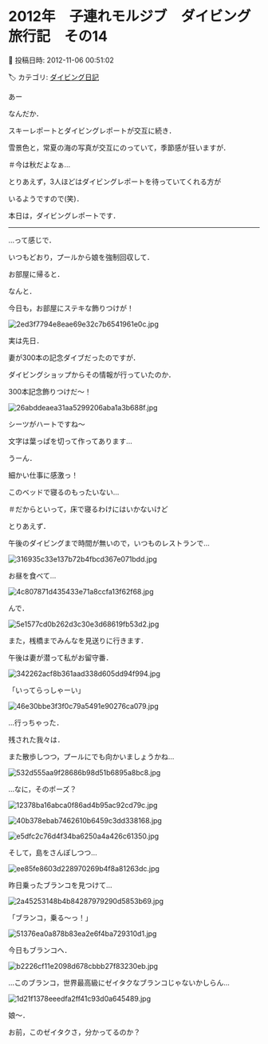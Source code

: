 # 2012年　子連れモルジブ　ダイビング旅行記　その14

📅 投稿日時: 2012-11-06 00:51:02

🏷️ カテゴリ: [ダイビング日記](ce3a7a8d424d112fce83ee85c81a0e344.md)

あー


なんだか．


スキーレポートとダイビングレポートが交互に続き．


雪景色と，常夏の海の写真が交互にのっていて，季節感が狂いますが．


＃今は秋だよなぁ…





とりあえず，3人ほどはダイビングレポートを待っていてくれる方が


いるようですので(笑)．


本日は，ダイビングレポートです．


----





…って感じで．


いつもどおり，プールから娘を強制回収して．


お部屋に帰ると．





なんと．


今日も，お部屋にステキな飾りつけが！




![2ed3f7794e8eae69e32c7b6541961e0c.jpg](images/2ed3f7794e8eae69e32c7b6541961e0c.jpg)




実は先日．


妻が300本の記念ダイブだったのですが．


ダイビングショップからその情報が行っていたのか．


300本記念飾りつけだ～！







![26abddeaea31aa5299206aba1a3b688f.jpg](images/26abddeaea31aa5299206aba1a3b688f.jpg)




シーツがハートですね～


文字は葉っぱを切って作ってあります…





うーん．


細かい仕事に感激っ！


このベッドで寝るのもったいない…


＃だからといって，床で寝るわけにはいかないけど





とりあえず．


午後のダイビングまで時間が無いので，いつものレストランで…




![316935c33e137b72b4fbcd367e071bdd.jpg](images/316935c33e137b72b4fbcd367e071bdd.jpg)




お昼を食べて…




![4c807871d435433e71a8ccfa13f62f68.jpg](images/4c807871d435433e71a8ccfa13f62f68.jpg)







んで．




![5e1577cd0b262d3c30e3d68619fb53d2.jpg](images/5e1577cd0b262d3c30e3d68619fb53d2.jpg)




また，桟橋までみんなを見送りに行きます．


午後は妻が潜って私がお留守番．




![342262acf8b361aad338d605dd94f994.jpg](images/342262acf8b361aad338d605dd94f994.jpg)




「いってらっしゃーい」




![46e30bbe3f3f0c79a5491e90276ca079.jpg](images/46e30bbe3f3f0c79a5491e90276ca079.jpg)




…行っちゃった．





残された我々は．


また散歩しつつ，プールにでも向かいましょうかね…




![532d555aa9f28686b98d51b6895a8bc8.jpg](images/532d555aa9f28686b98d51b6895a8bc8.jpg)




…なに，そのポーズ？




![12378ba16abca0f86ad4b95ac92cd79c.jpg](images/12378ba16abca0f86ad4b95ac92cd79c.jpg)









![40b378ebab7462610b6459c3dd338168.jpg](images/40b378ebab7462610b6459c3dd338168.jpg)









![e5dfc2c76d4f34ba6250a4a426c61350.jpg](images/e5dfc2c76d4f34ba6250a4a426c61350.jpg)







そして，島をさんぽしつつ…




![ee85fe8603d228970269b4f8a81263dc.jpg](images/ee85fe8603d228970269b4f8a81263dc.jpg)




昨日乗ったブランコを見つけて…




![2a45253148b4b84287979290d5853b69.jpg](images/2a45253148b4b84287979290d5853b69.jpg)




「ブランコ，乗る～っ！」




![51376ea0a878b83ea2e6f4ba729310d1.jpg](images/51376ea0a878b83ea2e6f4ba729310d1.jpg)




今日もブランコへ．




![b2226cf11e2098d678cbbb27f83230eb.jpg](images/b2226cf11e2098d678cbbb27f83230eb.jpg)




…このブランコ，世界最高級にゼイタクなブランコじゃないかしらん…




![1d21f1378eeedfa2ff41c93d0a645489.jpg](images/1d21f1378eeedfa2ff41c93d0a645489.jpg)







娘～．


お前，このゼイタクさ，分かってるのか？
